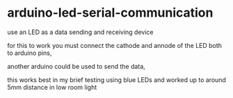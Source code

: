 # arduino-led-serial-communication
use an LED as a data sending and receiving device


for this to work you must connect the cathode and annode of the LED both to arduino pins,

another arduino could be used to send the data,

this works best in my brief testing using blue LEDs and worked up to around 5mm distance in low room light
